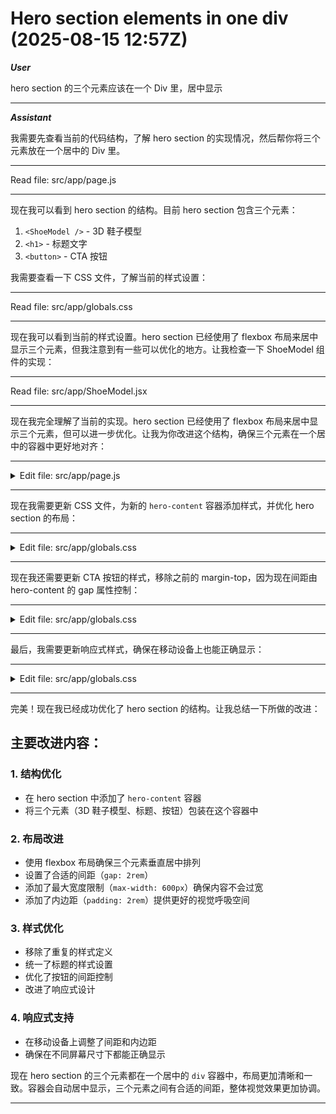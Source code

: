 <!-- Generated by SpecStory -->

# Hero section elements in one div (2025-08-15 12:57Z)

_**User**_

hero section 的三个元素应该在一个 Div 里，居中显示

---

_**Assistant**_

我需要先查看当前的代码结构，了解 hero section 的实现情况，然后帮你将三个元素放在一个居中的 Div 里。


---

Read file: src/app/page.js

---

现在我可以看到 hero section 的结构。目前 hero section 包含三个元素：
1. `<ShoeModel />` - 3D 鞋子模型
2. `<h1>` - 标题文字
3. `<button>` - CTA 按钮

我需要查看一下 CSS 文件，了解当前的样式设置：


---

Read file: src/app/globals.css

---

现在我可以看到当前的样式设置。hero section 已经使用了 flexbox 布局来居中显示三个元素，但我注意到有一些可以优化的地方。让我检查一下 ShoeModel 组件的实现：


---

Read file: src/app/ShoeModel.jsx

---

现在我完全理解了当前的实现。hero section 已经使用了 flexbox 布局来居中显示三个元素，但可以进一步优化。让我为你改进这个结构，确保三个元素在一个居中的容器中更好地对齐：


---

<details><summary>Edit file: src/app/page.js</summary>

我将优化 hero section 的结构，将三个元素包装在一个居中的容器中，并改进布局

**Chunk 1**
Lines added: 13, lines removed: 11

```diff
@@ -131,15 +131,17 @@
          <div className="container" ref={container}>
            <section className="hero" ref={heroRef}>
-             <ShoeModel />
-             <h1>
-             Scan your sneakers, <br />
-             Own your cards
-             </h1>
-             <button 
-               className="cta-button"
-               onClick={() => window.open('https://x.com/zanweiguo', '_blank')}
-             >
-               Download on App Store
-             </button>
+             <div className="hero-content">
+               <ShoeModel />
+               <h1>
+                 Scan your sneakers, <br />
+                 Own your cards
+               </h1>
+               <button 
+                 className="cta-button"
+                 onClick={() => window.open('https://x.com/zanweiguo', '_blank')}
+               >
+                 Download on App Store
+               </button>
+             </div>
            </section>
  
```

</details>

---

现在我需要更新 CSS 文件，为新的 `hero-content` 容器添加样式，并优化 hero section 的布局：


---

<details><summary>Edit file: src/app/globals.css</summary>

我将添加 hero-content 容器的样式，并优化 hero section 的布局，确保三个元素在容器中完美居中

**Chunk 1**
Lines added: 11, lines removed: 2

```diff
@@ -140,10 +140,19 @@
    width: 100%;
    height: 100vh;
+   display: flex;
+   align-items: center;
+   justify-content: center;
+   z-index: 1;
+ }
+ 
+ .hero-content {
    display: flex;
    flex-direction: column;
    align-items: center;
    justify-content: center;
-   gap: 0.5rem;
-   z-index: 1;
+   gap: 2rem;
+   text-align: center;
+   max-width: 600px;
+   padding: 2rem;
  }
  
```

**Chunk 2**
Lines added: 7, lines removed: 1

```diff
@@ -161,5 +170,11 @@
    left: auto;
    transform: none;
-   margin-top: 1rem;
+   margin: 0;
+   color: #fff;
+   text-align: center;
+   font-size: clamp(48px, 8vw, 84px);
+   font-weight: 500;
+   line-height: 100%;
+   letter-spacing: -0.2vw;
  }
  
```

</details>

---

现在我还需要更新 CTA 按钮的样式，移除之前的 margin-top，因为现在间距由 hero-content 的 gap 属性控制：


---

<details><summary>Edit file: src/app/globals.css</summary>

我将更新 CTA 按钮的样式，移除 margin-top，因为间距现在由 hero-content 的 gap 属性控制

**Chunk 1**
Lines added: undefined, lines removed: 1

```diff
@@ -190,5 +190,4 @@
    cursor: pointer;
    transition: all 0.3s ease;
-   margin-top: 2rem;
    box-shadow: 0 8px 25px rgba(0, 0, 0, 0.1);
    font-family: inherit;
```

</details>

---

最后，我需要更新响应式样式，确保在移动设备上也能正确显示：


---

<details><summary>Edit file: src/app/globals.css</summary>

我将更新响应式样式，确保在移动设备上 hero-content 也能正确显示

**Chunk 1**
Lines added: 5, lines removed: undefined

```diff
@@ -224,4 +224,9 @@
  /* Responsive adjustments */
  @media (max-width: 768px) {
+   .hero-content {
+     gap: 1.5rem;
+     padding: 1rem;
+     max-width: 90%;
+   }
  
    .shoe-model-container {
```

**Chunk 2**
Lines added: undefined, lines removed: 2

```diff
@@ -232,11 +237,9 @@
    .hero h1 {
      font-size: 8vw;
-     margin-top: 1rem;
    }
    
    .cta-button {
      padding: 16px 28px;
      font-size: 16px;
-     margin-top: 1.5rem;
    }
  }
```

</details>

---

完美！现在我已经成功优化了 hero section 的结构。让我总结一下所做的改进：

## 主要改进内容：

### 1. **结构优化**
- 在 hero section 中添加了 `hero-content` 容器
- 将三个元素（3D 鞋子模型、标题、按钮）包装在这个容器中

### 2. **布局改进**
- 使用 flexbox 布局确保三个元素垂直居中排列
- 设置了合适的间距（`gap: 2rem`）
- 添加了最大宽度限制（`max-width: 600px`）确保内容不会过宽
- 添加了内边距（`padding: 2rem`）提供更好的视觉呼吸空间

### 3. **样式优化**
- 移除了重复的样式定义
- 统一了标题的样式设置
- 优化了按钮的间距控制
- 改进了响应式设计

### 4. **响应式支持**
- 在移动设备上调整了间距和内边距
- 确保在不同屏幕尺寸下都能正确显示

现在 hero section 的三个元素都在一个居中的 `div` 容器中，布局更加清晰和一致。容器会自动居中显示，三个元素之间有合适的间距，整体视觉效果更加协调。

---


